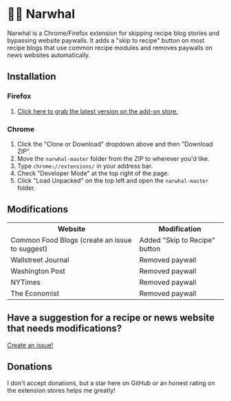 # 🛑🐋 Narwhal
Narwhal is a Chrome/Firefox extension for skipping recipe blog stories and bypassing website paywalls. It adds a "skip to recipe" button on most recipe blogs that use common recipe modules and removes paywalls on news websites automatically.

## Installation

### Firefox

1. [Click here to grab the latest version on the add-on store.](https://addons.mozilla.org/en-US/firefox/addon/narwhal-ff/)

### Chrome
1. Click the "Clone or Download" dropdown above and then "Download ZIP".
2. Move the `narwhal-master` folder from the ZIP to wherever you'd like.
3. Type `chrome://extensions/` in your address bar.
4. Check "Developer Mode" at the top right of the page.
5. Click "Load Unpacked" on the top left and open the `narwhal-master` folder.

## Modifications

<table>
  <tr>
    <th><b>Website</b></th>
    <th><b>Modification</b></th>
  </tr>
  <tr>
    <td>Common Food Blogs (create an issue to suggest)</td>
    <td>Added "Skip to Recipe" button</td>
  </tr>
  <tr>
    <td>Wallstreet Journal</td>
    <td>Removed paywall</td>
  </tr>
  <tr>
    <td>Washington Post</td>
    <td>Removed paywall</td>
  </tr>
  <tr>
    <td>NYTimes</td>
    <td>Removed paywall</td>
  </tr>
  <tr>
    <td>The Economist</td>
    <td>Removed paywall</td>
  </tr>
</table>

## Have a suggestion for a recipe or news website that needs modifications?

[Create an issue!](https://github.com/mn6/narwhal/issues/new)

## Donations

I don't accept donations, but a star here on GitHub or an honest rating on the extension stores helps me greatly!
